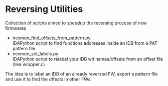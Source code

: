 # Reversing Utilities
Collection of scripts aimed to speedup the reversing process of new firmwares

* nexmon_find_offsets_from_pattern.py  
    IDAPython script to find functions addresses inside an IDB from a PAT pattern file
* nexmon_set_labels.py  
    IDAPython script to relabel your IDB wit names/offsets from an offset file (like wrapper.c)

The idea is to label an IDB of an already reversed FW, export a pattern file and use it to find the offests in other FWs.



